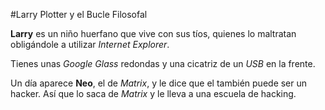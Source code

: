 #Larry Plotter y el Bucle Filosofal

**Larry** es un niño huerfano que vive con sus tíos, quienes lo maltratan obligándole a utilizar *Internet Explorer*.

Tienes unas *Google Glass* redondas y una cicatriz de un *USB* en la frente.

Un día aparece **Neo**, el de *Matrix*, y le dice que el también puede ser un hacker. Así que lo saca de *Matrix* y le lleva a una escuela de hacking.
